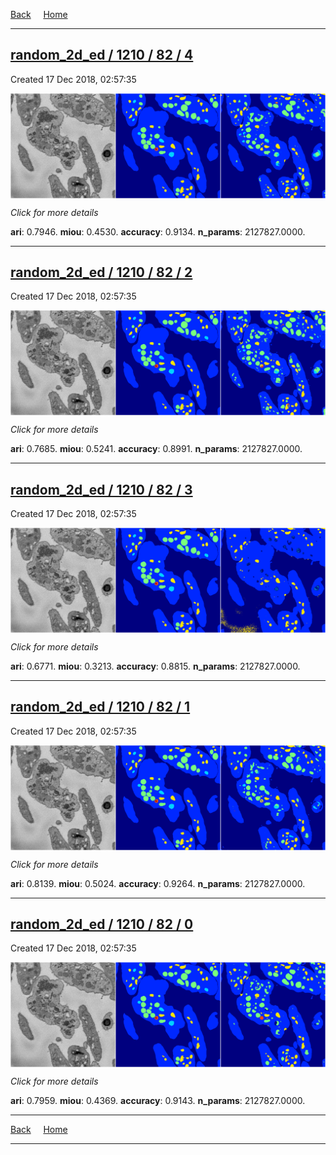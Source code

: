 
[Back](..)&nbsp;&nbsp;&nbsp;&nbsp;&nbsp;[Home](https://leapmanlab.github.io/snapshots)

---

<div class="summary"><a href="4"><h2>random_2d_ed / 1210 / 82 / 4</h2></a><p>Created 17 Dec 2018, 02:57:35
</p><a href="4"><img src="4/media/summary.png" align="center"></a><p>
<i>Click for more details</i>
</p></div>

**ari**: 0.7946. **miou**: 0.4530. **accuracy**: 0.9134. **n_params**: 2127827.0000. 

---

<div class="summary"><a href="2"><h2>random_2d_ed / 1210 / 82 / 2</h2></a><p>Created 17 Dec 2018, 02:57:35
</p><a href="2"><img src="2/media/summary.png" align="center"></a><p>
<i>Click for more details</i>
</p></div>

**ari**: 0.7685. **miou**: 0.5241. **accuracy**: 0.8991. **n_params**: 2127827.0000. 

---

<div class="summary"><a href="3"><h2>random_2d_ed / 1210 / 82 / 3</h2></a><p>Created 17 Dec 2018, 02:57:35
</p><a href="3"><img src="3/media/summary.png" align="center"></a><p>
<i>Click for more details</i>
</p></div>

**ari**: 0.6771. **miou**: 0.3213. **accuracy**: 0.8815. **n_params**: 2127827.0000. 

---

<div class="summary"><a href="1"><h2>random_2d_ed / 1210 / 82 / 1</h2></a><p>Created 17 Dec 2018, 02:57:35
</p><a href="1"><img src="1/media/summary.png" align="center"></a><p>
<i>Click for more details</i>
</p></div>

**ari**: 0.8139. **miou**: 0.5024. **accuracy**: 0.9264. **n_params**: 2127827.0000. 

---

<div class="summary"><a href="0"><h2>random_2d_ed / 1210 / 82 / 0</h2></a><p>Created 17 Dec 2018, 02:57:35
</p><a href="0"><img src="0/media/summary.png" align="center"></a><p>
<i>Click for more details</i>
</p></div>

**ari**: 0.7959. **miou**: 0.4369. **accuracy**: 0.9143. **n_params**: 2127827.0000. 

---

[Back](..)&nbsp;&nbsp;&nbsp;&nbsp;&nbsp;[Home](https://leapmanlab.github.io/snapshots)

---